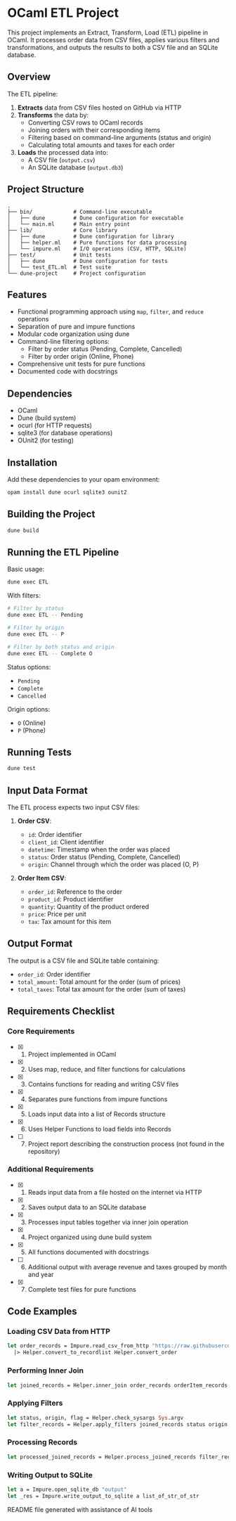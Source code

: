 # OCaml ETL Project

This project implements an Extract, Transform, Load (ETL) pipeline in OCaml. It processes order data from CSV files, applies various filters and transformations, and outputs the results to both a CSV file and an SQLite database.

## Overview

The ETL pipeline:
1. **Extracts** data from CSV files hosted on GitHub via HTTP
2. **Transforms** the data by:
   - Converting CSV rows to OCaml records
   - Joining orders with their corresponding items
   - Filtering based on command-line arguments (status and origin)
   - Calculating total amounts and taxes for each order
3. **Loads** the processed data into:
   - A CSV file (`output.csv`)
   - An SQLite database (`output.db3`)

## Project Structure

```
.
├── bin/             # Command-line executable
│   ├── dune         # Dune configuration for executable
│   └── main.ml      # Main entry point
├── lib/             # Core library
│   ├── dune         # Dune configuration for library
│   ├── helper.ml    # Pure functions for data processing
│   └── impure.ml    # I/O operations (CSV, HTTP, SQLite)
├── test/            # Unit tests
│   ├── dune         # Dune configuration for tests
│   └── test_ETL.ml  # Test suite
└── dune-project     # Project configuration
```

## Features

- Functional programming approach using `map`, `filter`, and `reduce` operations
- Separation of pure and impure functions
- Modular code organization using dune
- Command-line filtering options:
  - Filter by order status (Pending, Complete, Cancelled)
  - Filter by order origin (Online, Phone)
- Comprehensive unit tests for pure functions
- Documented code with docstrings

## Dependencies

- OCaml 
- Dune (build system)
- ocurl (for HTTP requests)
- sqlite3 (for database operations)
- OUnit2 (for testing)

## Installation

Add these dependencies to your opam environment:

```bash
opam install dune ocurl sqlite3 ounit2
```

## Building the Project

```bash
dune build
```

## Running the ETL Pipeline

Basic usage:

```bash
dune exec ETL
```

With filters:

```bash
# Filter by status
dune exec ETL -- Pending

# Filter by origin
dune exec ETL -- P

# Filter by both status and origin
dune exec ETL -- Complete O
```

Status options:
- `Pending`
- `Complete`
- `Cancelled`

Origin options:
- `O` (Online)
- `P` (Phone)

## Running Tests

```bash
dune test
```

## Input Data Format

The ETL process expects two input CSV files:

1. **Order CSV**:
   - `id`: Order identifier
   - `client_id`: Client identifier
   - `datetime`: Timestamp when the order was placed
   - `status`: Order status (Pending, Complete, Cancelled)
   - `origin`: Channel through which the order was placed (O, P)

2. **Order Item CSV**:
   - `order_id`: Reference to the order
   - `product_id`: Product identifier
   - `quantity`: Quantity of the product ordered
   - `price`: Price per unit
   - `tax`: Tax amount for this item

## Output Format

The output is a CSV file and SQLite table containing:
- `order_id`: Order identifier
- `total_amount`: Total amount for the order (sum of prices)
- `total_taxes`: Total tax amount for the order (sum of taxes)

## Requirements Checklist

### Core Requirements

- [x] 1. Project implemented in OCaml
- [x] 2. Uses map, reduce, and filter functions for calculations
- [x] 3. Contains functions for reading and writing CSV files
- [x] 4. Separates pure functions from impure functions
- [x] 5. Loads input data into a list of Records structure
- [x] 6. Uses Helper Functions to load fields into Records
- [ ] 7. Project report describing the construction process (not found in the repository)

### Additional Requirements

- [x] 1. Reads input data from a file hosted on the internet via HTTP
- [x] 2. Saves output data to an SQLite database
- [x] 3. Processes input tables together via inner join operation
- [x] 4. Project organized using dune build system
- [x] 5. All functions documented with docstrings
- [ ] 6. Additional output with average revenue and taxes grouped by month and year
- [x] 7. Complete test files for pure functions

## Code Examples

### Loading CSV Data from HTTP
```ocaml
let order_records = Impure.read_csv_from_http "https://raw.githubusercontent.com/RafaelMALima/ProgramacaoFuncional-ETL/refs/heads/main/order.csv"
  |> Helper.convert_to_recordlist Helper.convert_order
```

### Performing Inner Join
```ocaml
let joined_records = Helper.inner_join order_records orderItem_records
```

### Applying Filters
```ocaml
let status, origin, flag = Helper.check_sysargs Sys.argv
let filter_records = Helper.apply_filters joined_records status origin flag
```

### Processing Records
```ocaml
let processed_joined_records = Helper.process_joined_records filter_records unique_ids
```

### Writing Output to SQLite
```ocaml
let a = Impure.open_sqlite_db "output"
let _res = Impure.write_output_to_sqlite a list_of_str_of_str
```

README file generated with assistance of AI tools
